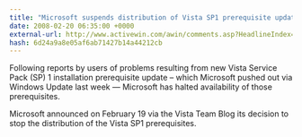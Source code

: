 ```yaml
---
title: "Microsoft suspends distribution of Vista SP1 prerequisite update"
date: 2008-02-20 06:35:00 +0000
external-url: http://www.activewin.com/awin/comments.asp?HeadlineIndex=42744
hash: 6d24a9a8e05af6ab71427b14a44212cb
---
```


Following reports by users of problems resulting from new Vista Service Pack (SP) 1 installation prerequisite update – which Microsoft pushed out via Windows Update last week — Microsoft has halted availability of those prerequisites.

Microsoft announced on February 19 via the Vista Team Blog its decision to stop the distribution of the Vista SP1 prerequisites.


